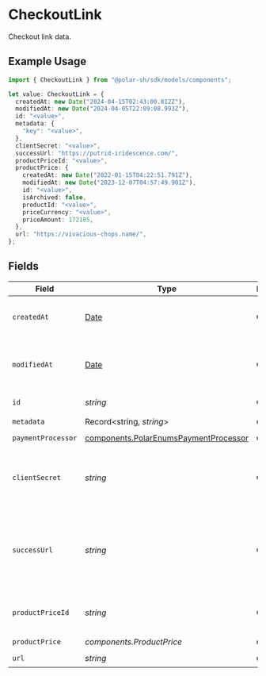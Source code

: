 # CheckoutLink

Checkout link data.

## Example Usage

```typescript
import { CheckoutLink } from "@polar-sh/sdk/models/components";

let value: CheckoutLink = {
  createdAt: new Date("2024-04-15T02:43:00.812Z"),
  modifiedAt: new Date("2024-04-05T22:09:08.993Z"),
  id: "<value>",
  metadata: {
    "key": "<value>",
  },
  clientSecret: "<value>",
  successUrl: "https://putrid-iridescence.com/",
  productPriceId: "<value>",
  productPrice: {
    createdAt: new Date("2022-01-15T04:22:51.791Z"),
    modifiedAt: new Date("2023-12-07T04:57:49.901Z"),
    id: "<value>",
    isArchived: false,
    productId: "<value>",
    priceCurrency: "<value>",
    priceAmount: 172105,
  },
  url: "https://vivacious-chops.name/",
};
```

## Fields

| Field                                                                                          | Type                                                                                           | Required                                                                                       | Description                                                                                    |
| ---------------------------------------------------------------------------------------------- | ---------------------------------------------------------------------------------------------- | ---------------------------------------------------------------------------------------------- | ---------------------------------------------------------------------------------------------- |
| `createdAt`                                                                                    | [Date](https://developer.mozilla.org/en-US/docs/Web/JavaScript/Reference/Global_Objects/Date)  | :heavy_check_mark:                                                                             | Creation timestamp of the object.                                                              |
| `modifiedAt`                                                                                   | [Date](https://developer.mozilla.org/en-US/docs/Web/JavaScript/Reference/Global_Objects/Date)  | :heavy_check_mark:                                                                             | Last modification timestamp of the object.                                                     |
| `id`                                                                                           | *string*                                                                                       | :heavy_check_mark:                                                                             | The ID of the object.                                                                          |
| `metadata`                                                                                     | Record<string, *string*>                                                                       | :heavy_check_mark:                                                                             | N/A                                                                                            |
| `paymentProcessor`                                                                             | [components.PolarEnumsPaymentProcessor](../../models/components/polarenumspaymentprocessor.md) | :heavy_check_mark:                                                                             | N/A                                                                                            |
| `clientSecret`                                                                                 | *string*                                                                                       | :heavy_check_mark:                                                                             | Client secret used to access the checkout link.                                                |
| `successUrl`                                                                                   | *string*                                                                                       | :heavy_check_mark:                                                                             | URL where the customer will be redirected after a successful payment.                          |
| `productPriceId`                                                                               | *string*                                                                                       | :heavy_check_mark:                                                                             | ID of the product price to checkout.                                                           |
| `productPrice`                                                                                 | *components.ProductPrice*                                                                      | :heavy_check_mark:                                                                             | N/A                                                                                            |
| `url`                                                                                          | *string*                                                                                       | :heavy_check_mark:                                                                             | N/A                                                                                            |